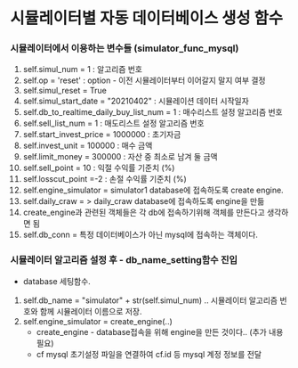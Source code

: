 # 시뮬레이터별 자동 데이터베이스 생성 함수

### 시뮬레이터에서 이용하는 변수들 (simulator_func_mysql)

1. self.simul_num = 1 : 알고리즘 번호
2. self.op = 'reset' : option - 이전 시뮬레이터부터 이어갈지 말지 여부 결정
3. self.simul_reset = True
4. self.simul_start_date = "20210402" : 시뮬레이션 데이터 시작일자
5. self.db_to_realtime_daily_buy_list_num = 1 : 매수리스트 설정 알고리즘 번호
6. self.sell_list_num = 1 : 매도리스트 설정 알고리즘 번호
7. self.start_invest_price = 1000000 : 초기자금
8. self.invest_unit = 100000 : 매수 금액
9. self.limit_money = 300000 : 자산 중 최소로 남겨 둘 금액
10. self.sell_point = 10 : 익절 수익률 기준치 (%)
11. self.losscut_point =-2 : 손절 수익률 기준치 (%)
12. self.engine_simulator = simulator1 database에 접속하도록 create engine.
13. self.daily_craw = > daily_craw database에 접속하도록 engine을 만듦
14. create_engine과 관련된 객체들은 각 db에 접속하기위해 객체를 만든다고 생각하면 됨
15. self.db_conn = 특정 데이터베이스가 아닌 mysql에 접속하는 객체이다.

### 시뮬레이터 알고리즘 설정 후 - db_name_setting함수 진입

-   database 세팅함수.

1. self.db_name = "simulator" + str(self.simul_num) .. 시뮬레이터 알고리즘 번호와 함께 시뮬레이터 이름으로 저장.
2. self.engine_simulator = create_engine(..)
    - create_engine - database접속을 위해 engine을 만든 것이다.. (추가 내용 필요)
    - cf mysql 초기설정 파일을 연결하여 cf.id 등 mysql 계정 정보를 전달
